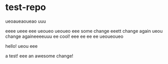 # test-repo

ueoaueaoueao
uuu

eeee
ueee
eee
ueoueo
ueoueo
eee
some change
eeett
change again
ueou
change againeeeeuuu
ee
cool!
eee
ee
ee
ee
ueoueoueo

hello!
ueou
eee

a test!
eee
an awesome change!
